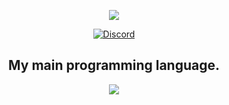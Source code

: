 <p align="center">
  <a href="https://discord.gg/cZkqyaRkb6">
    <img src="https://cdn.discordapp.com/attachments/904467422495531069/920680125685710928/logo.png"></a>
</p>
</p>
<p align="center">
    <a href="https://discordapp.com/users/904466470560464956">
   <img alt="Discord" src="https://img.shields.io/badge/Discord-Copy Paste%237962-7289DA?style=for-the-badge&logo=discord&logoColor=7289DA&logoWidth=20&labelColor=000'"></a>  
</p>


<h2 align="center">My main programming language.</h2>
<p align="center">
  <img src="https://cdn.discordapp.com/attachments/920610005395324958/920676381472464946/asgsdag.png"></a>
</p>

</pre>
